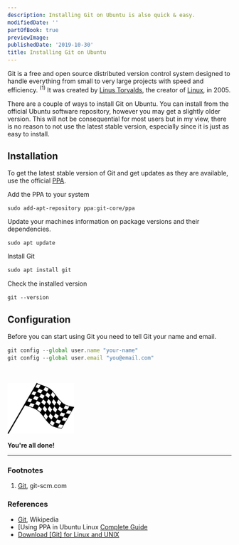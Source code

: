 ```yaml
---
description: Installing Git on Ubuntu is also quick & easy.
modifiedDate: ''
partOfBook: true
previewImage: 
publishedDate: '2019-10-30'
title: Installing Git on Ubuntu
---
```



Git is a free and open source distributed version control system designed to handle everything from small to very large projects with speed and efficiency. <sup>(1)</sup> It was created by [Linus Torvalds](https://en.wikipedia.org/wiki/Linus_Torvalds), the creator of [Linux](https://en.wikipedia.org/wiki/Linux), in 2005. 


There are a couple of ways to install Git on Ubuntu. You can install from the official Ubuntu software repository, however you may get a slightly older version. This will not be consequential for most users but in my view, there is no reason to not use the latest stable version, especially since it is just as easy to install.

## Installation

 To get the latest stable version of Git and get updates as they are available, use the official [PPA](https://itsfoss.com/ppa-guide/).


Add the PPA to your system

```console
sudo add-apt-repository ppa:git-core/ppa
```

Update your machines information on package versions and their dependencies.

```console
sudo apt update
```

Install Git

```js
sudo apt install git
```

Check the installed version

```console
git --version
```

## Configuration

Before you can start using Git you need to tell Git your name and email.

```js
git config --global user.name "your-name"
git config --global user.email "you@email.com"
```


<br/>
<br/>
<img src='../../assets/finish-flag.svg' width=150>

**You're all done!**

---



### Footnotes

1. [Git](https://git-scm.com/), git-scm.com

### References
- [Git](https://en.wikipedia.org/wiki/Git), Wikipedia
- [Using PPA in Ubuntu Linux [Complete Guide](https://itsfoss.com/ppa-guide/)
- [Download [Git] for Linux and UNIX](https://git-scm.com/download/linux)

